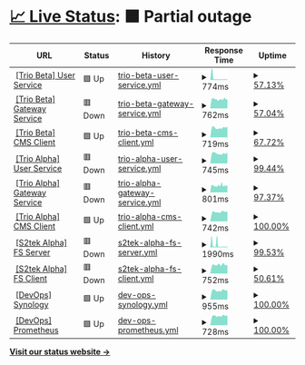 # [📈 Live Status](https://nguyenvanthi.github.io/uptime): <!--live status--> **🟧 Partial outage**

<!--start: status pages-->
<!-- This summary is generated by Upptime (https://github.com/upptime/upptime) -->
<!-- Do not edit this manually, your changes will be overwritten -->
<!-- prettier-ignore -->
| URL | Status | History | Response Time | Uptime |
| --- | ------ | ------- | ------------- | ------ |
| <img alt="" src="https://icons.duckduckgo.com/ip3/user-service.uat.s2tek.net.ico" height="13"> [[Trio Beta] User Service](https://user-service.uat.s2tek.net/health) | 🟩 Up | [trio-beta-user-service.yml](https://github.com/nguyenvanthi/uptime/commits/HEAD/history/trio-beta-user-service.yml) | <details><summary><img alt="Response time graph" src="./graphs/trio-beta-user-service/response-time-week.png" height="20"> 774ms</summary><br><a href="https://nguyenvanthi.github.io/uptime/history/trio-beta-user-service"><img alt="Response time 1376" src="https://img.shields.io/endpoint?url=https%3A%2F%2Fraw.githubusercontent.com%2Fnguyenvanthi%2Fuptime%2FHEAD%2Fapi%2Ftrio-beta-user-service%2Fresponse-time.json"></a><br><a href="https://nguyenvanthi.github.io/uptime/history/trio-beta-user-service"><img alt="24-hour response time 751" src="https://img.shields.io/endpoint?url=https%3A%2F%2Fraw.githubusercontent.com%2Fnguyenvanthi%2Fuptime%2FHEAD%2Fapi%2Ftrio-beta-user-service%2Fresponse-time-day.json"></a><br><a href="https://nguyenvanthi.github.io/uptime/history/trio-beta-user-service"><img alt="7-day response time 774" src="https://img.shields.io/endpoint?url=https%3A%2F%2Fraw.githubusercontent.com%2Fnguyenvanthi%2Fuptime%2FHEAD%2Fapi%2Ftrio-beta-user-service%2Fresponse-time-week.json"></a><br><a href="https://nguyenvanthi.github.io/uptime/history/trio-beta-user-service"><img alt="30-day response time 1272" src="https://img.shields.io/endpoint?url=https%3A%2F%2Fraw.githubusercontent.com%2Fnguyenvanthi%2Fuptime%2FHEAD%2Fapi%2Ftrio-beta-user-service%2Fresponse-time-month.json"></a><br><a href="https://nguyenvanthi.github.io/uptime/history/trio-beta-user-service"><img alt="1-year response time 1376" src="https://img.shields.io/endpoint?url=https%3A%2F%2Fraw.githubusercontent.com%2Fnguyenvanthi%2Fuptime%2FHEAD%2Fapi%2Ftrio-beta-user-service%2Fresponse-time-year.json"></a></details> | <details><summary><a href="https://nguyenvanthi.github.io/uptime/history/trio-beta-user-service">57.13%</a></summary><a href="https://nguyenvanthi.github.io/uptime/history/trio-beta-user-service"><img alt="All-time uptime 76.30%" src="https://img.shields.io/endpoint?url=https%3A%2F%2Fraw.githubusercontent.com%2Fnguyenvanthi%2Fuptime%2FHEAD%2Fapi%2Ftrio-beta-user-service%2Fuptime.json"></a><br><a href="https://nguyenvanthi.github.io/uptime/history/trio-beta-user-service"><img alt="24-hour uptime 96.09%" src="https://img.shields.io/endpoint?url=https%3A%2F%2Fraw.githubusercontent.com%2Fnguyenvanthi%2Fuptime%2FHEAD%2Fapi%2Ftrio-beta-user-service%2Fuptime-day.json"></a><br><a href="https://nguyenvanthi.github.io/uptime/history/trio-beta-user-service"><img alt="7-day uptime 57.13%" src="https://img.shields.io/endpoint?url=https%3A%2F%2Fraw.githubusercontent.com%2Fnguyenvanthi%2Fuptime%2FHEAD%2Fapi%2Ftrio-beta-user-service%2Fuptime-week.json"></a><br><a href="https://nguyenvanthi.github.io/uptime/history/trio-beta-user-service"><img alt="30-day uptime 84.22%" src="https://img.shields.io/endpoint?url=https%3A%2F%2Fraw.githubusercontent.com%2Fnguyenvanthi%2Fuptime%2FHEAD%2Fapi%2Ftrio-beta-user-service%2Fuptime-month.json"></a><br><a href="https://nguyenvanthi.github.io/uptime/history/trio-beta-user-service"><img alt="1-year uptime 76.30%" src="https://img.shields.io/endpoint?url=https%3A%2F%2Fraw.githubusercontent.com%2Fnguyenvanthi%2Fuptime%2FHEAD%2Fapi%2Ftrio-beta-user-service%2Fuptime-year.json"></a></details>
| <img alt="" src="https://icons.duckduckgo.com/ip3/gateway-service.uat.s2tek.net.ico" height="13"> [[Trio Beta] Gateway Service](https://gateway-service.uat.s2tek.net/health) | 🟥 Down | [trio-beta-gateway-service.yml](https://github.com/nguyenvanthi/uptime/commits/HEAD/history/trio-beta-gateway-service.yml) | <details><summary><img alt="Response time graph" src="./graphs/trio-beta-gateway-service/response-time-week.png" height="20"> 762ms</summary><br><a href="https://nguyenvanthi.github.io/uptime/history/trio-beta-gateway-service"><img alt="Response time 722" src="https://img.shields.io/endpoint?url=https%3A%2F%2Fraw.githubusercontent.com%2Fnguyenvanthi%2Fuptime%2FHEAD%2Fapi%2Ftrio-beta-gateway-service%2Fresponse-time.json"></a><br><a href="https://nguyenvanthi.github.io/uptime/history/trio-beta-gateway-service"><img alt="24-hour response time 716" src="https://img.shields.io/endpoint?url=https%3A%2F%2Fraw.githubusercontent.com%2Fnguyenvanthi%2Fuptime%2FHEAD%2Fapi%2Ftrio-beta-gateway-service%2Fresponse-time-day.json"></a><br><a href="https://nguyenvanthi.github.io/uptime/history/trio-beta-gateway-service"><img alt="7-day response time 762" src="https://img.shields.io/endpoint?url=https%3A%2F%2Fraw.githubusercontent.com%2Fnguyenvanthi%2Fuptime%2FHEAD%2Fapi%2Ftrio-beta-gateway-service%2Fresponse-time-week.json"></a><br><a href="https://nguyenvanthi.github.io/uptime/history/trio-beta-gateway-service"><img alt="30-day response time 746" src="https://img.shields.io/endpoint?url=https%3A%2F%2Fraw.githubusercontent.com%2Fnguyenvanthi%2Fuptime%2FHEAD%2Fapi%2Ftrio-beta-gateway-service%2Fresponse-time-month.json"></a><br><a href="https://nguyenvanthi.github.io/uptime/history/trio-beta-gateway-service"><img alt="1-year response time 722" src="https://img.shields.io/endpoint?url=https%3A%2F%2Fraw.githubusercontent.com%2Fnguyenvanthi%2Fuptime%2FHEAD%2Fapi%2Ftrio-beta-gateway-service%2Fresponse-time-year.json"></a></details> | <details><summary><a href="https://nguyenvanthi.github.io/uptime/history/trio-beta-gateway-service">57.04%</a></summary><a href="https://nguyenvanthi.github.io/uptime/history/trio-beta-gateway-service"><img alt="All-time uptime 57.36%" src="https://img.shields.io/endpoint?url=https%3A%2F%2Fraw.githubusercontent.com%2Fnguyenvanthi%2Fuptime%2FHEAD%2Fapi%2Ftrio-beta-gateway-service%2Fuptime.json"></a><br><a href="https://nguyenvanthi.github.io/uptime/history/trio-beta-gateway-service"><img alt="24-hour uptime 96.08%" src="https://img.shields.io/endpoint?url=https%3A%2F%2Fraw.githubusercontent.com%2Fnguyenvanthi%2Fuptime%2FHEAD%2Fapi%2Ftrio-beta-gateway-service%2Fuptime-day.json"></a><br><a href="https://nguyenvanthi.github.io/uptime/history/trio-beta-gateway-service"><img alt="7-day uptime 57.04%" src="https://img.shields.io/endpoint?url=https%3A%2F%2Fraw.githubusercontent.com%2Fnguyenvanthi%2Fuptime%2FHEAD%2Fapi%2Ftrio-beta-gateway-service%2Fuptime-week.json"></a><br><a href="https://nguyenvanthi.github.io/uptime/history/trio-beta-gateway-service"><img alt="30-day uptime 66.54%" src="https://img.shields.io/endpoint?url=https%3A%2F%2Fraw.githubusercontent.com%2Fnguyenvanthi%2Fuptime%2FHEAD%2Fapi%2Ftrio-beta-gateway-service%2Fuptime-month.json"></a><br><a href="https://nguyenvanthi.github.io/uptime/history/trio-beta-gateway-service"><img alt="1-year uptime 57.36%" src="https://img.shields.io/endpoint?url=https%3A%2F%2Fraw.githubusercontent.com%2Fnguyenvanthi%2Fuptime%2FHEAD%2Fapi%2Ftrio-beta-gateway-service%2Fuptime-year.json"></a></details>
| <img alt="" src="https://icons.duckduckgo.com/ip3/cms-client.uat.s2tek.net.ico" height="13"> [[Trio Beta] CMS Client](https://cms-client.uat.s2tek.net/) | 🟩 Up | [trio-beta-cms-client.yml](https://github.com/nguyenvanthi/uptime/commits/HEAD/history/trio-beta-cms-client.yml) | <details><summary><img alt="Response time graph" src="./graphs/trio-beta-cms-client/response-time-week.png" height="20"> 719ms</summary><br><a href="https://nguyenvanthi.github.io/uptime/history/trio-beta-cms-client"><img alt="Response time 672" src="https://img.shields.io/endpoint?url=https%3A%2F%2Fraw.githubusercontent.com%2Fnguyenvanthi%2Fuptime%2FHEAD%2Fapi%2Ftrio-beta-cms-client%2Fresponse-time.json"></a><br><a href="https://nguyenvanthi.github.io/uptime/history/trio-beta-cms-client"><img alt="24-hour response time 705" src="https://img.shields.io/endpoint?url=https%3A%2F%2Fraw.githubusercontent.com%2Fnguyenvanthi%2Fuptime%2FHEAD%2Fapi%2Ftrio-beta-cms-client%2Fresponse-time-day.json"></a><br><a href="https://nguyenvanthi.github.io/uptime/history/trio-beta-cms-client"><img alt="7-day response time 719" src="https://img.shields.io/endpoint?url=https%3A%2F%2Fraw.githubusercontent.com%2Fnguyenvanthi%2Fuptime%2FHEAD%2Fapi%2Ftrio-beta-cms-client%2Fresponse-time-week.json"></a><br><a href="https://nguyenvanthi.github.io/uptime/history/trio-beta-cms-client"><img alt="30-day response time 728" src="https://img.shields.io/endpoint?url=https%3A%2F%2Fraw.githubusercontent.com%2Fnguyenvanthi%2Fuptime%2FHEAD%2Fapi%2Ftrio-beta-cms-client%2Fresponse-time-month.json"></a><br><a href="https://nguyenvanthi.github.io/uptime/history/trio-beta-cms-client"><img alt="1-year response time 672" src="https://img.shields.io/endpoint?url=https%3A%2F%2Fraw.githubusercontent.com%2Fnguyenvanthi%2Fuptime%2FHEAD%2Fapi%2Ftrio-beta-cms-client%2Fresponse-time-year.json"></a></details> | <details><summary><a href="https://nguyenvanthi.github.io/uptime/history/trio-beta-cms-client">67.72%</a></summary><a href="https://nguyenvanthi.github.io/uptime/history/trio-beta-cms-client"><img alt="All-time uptime 95.20%" src="https://img.shields.io/endpoint?url=https%3A%2F%2Fraw.githubusercontent.com%2Fnguyenvanthi%2Fuptime%2FHEAD%2Fapi%2Ftrio-beta-cms-client%2Fuptime.json"></a><br><a href="https://nguyenvanthi.github.io/uptime/history/trio-beta-cms-client"><img alt="24-hour uptime 100.00%" src="https://img.shields.io/endpoint?url=https%3A%2F%2Fraw.githubusercontent.com%2Fnguyenvanthi%2Fuptime%2FHEAD%2Fapi%2Ftrio-beta-cms-client%2Fuptime-day.json"></a><br><a href="https://nguyenvanthi.github.io/uptime/history/trio-beta-cms-client"><img alt="7-day uptime 67.72%" src="https://img.shields.io/endpoint?url=https%3A%2F%2Fraw.githubusercontent.com%2Fnguyenvanthi%2Fuptime%2FHEAD%2Fapi%2Ftrio-beta-cms-client%2Fuptime-week.json"></a><br><a href="https://nguyenvanthi.github.io/uptime/history/trio-beta-cms-client"><img alt="30-day uptime 92.30%" src="https://img.shields.io/endpoint?url=https%3A%2F%2Fraw.githubusercontent.com%2Fnguyenvanthi%2Fuptime%2FHEAD%2Fapi%2Ftrio-beta-cms-client%2Fuptime-month.json"></a><br><a href="https://nguyenvanthi.github.io/uptime/history/trio-beta-cms-client"><img alt="1-year uptime 95.20%" src="https://img.shields.io/endpoint?url=https%3A%2F%2Fraw.githubusercontent.com%2Fnguyenvanthi%2Fuptime%2FHEAD%2Fapi%2Ftrio-beta-cms-client%2Fuptime-year.json"></a></details>
| <img alt="" src="https://icons.duckduckgo.com/ip3/user-service.trio.s2tek.net.ico" height="13"> [[Trio Alpha] User Service](https://user-service.trio.s2tek.net/health) | 🟥 Down | [trio-alpha-user-service.yml](https://github.com/nguyenvanthi/uptime/commits/HEAD/history/trio-alpha-user-service.yml) | <details><summary><img alt="Response time graph" src="./graphs/trio-alpha-user-service/response-time-week.png" height="20"> 745ms</summary><br><a href="https://nguyenvanthi.github.io/uptime/history/trio-alpha-user-service"><img alt="Response time 2151" src="https://img.shields.io/endpoint?url=https%3A%2F%2Fraw.githubusercontent.com%2Fnguyenvanthi%2Fuptime%2FHEAD%2Fapi%2Ftrio-alpha-user-service%2Fresponse-time.json"></a><br><a href="https://nguyenvanthi.github.io/uptime/history/trio-alpha-user-service"><img alt="24-hour response time 760" src="https://img.shields.io/endpoint?url=https%3A%2F%2Fraw.githubusercontent.com%2Fnguyenvanthi%2Fuptime%2FHEAD%2Fapi%2Ftrio-alpha-user-service%2Fresponse-time-day.json"></a><br><a href="https://nguyenvanthi.github.io/uptime/history/trio-alpha-user-service"><img alt="7-day response time 745" src="https://img.shields.io/endpoint?url=https%3A%2F%2Fraw.githubusercontent.com%2Fnguyenvanthi%2Fuptime%2FHEAD%2Fapi%2Ftrio-alpha-user-service%2Fresponse-time-week.json"></a><br><a href="https://nguyenvanthi.github.io/uptime/history/trio-alpha-user-service"><img alt="30-day response time 733" src="https://img.shields.io/endpoint?url=https%3A%2F%2Fraw.githubusercontent.com%2Fnguyenvanthi%2Fuptime%2FHEAD%2Fapi%2Ftrio-alpha-user-service%2Fresponse-time-month.json"></a><br><a href="https://nguyenvanthi.github.io/uptime/history/trio-alpha-user-service"><img alt="1-year response time 2151" src="https://img.shields.io/endpoint?url=https%3A%2F%2Fraw.githubusercontent.com%2Fnguyenvanthi%2Fuptime%2FHEAD%2Fapi%2Ftrio-alpha-user-service%2Fresponse-time-year.json"></a></details> | <details><summary><a href="https://nguyenvanthi.github.io/uptime/history/trio-alpha-user-service">99.44%</a></summary><a href="https://nguyenvanthi.github.io/uptime/history/trio-alpha-user-service"><img alt="All-time uptime 94.90%" src="https://img.shields.io/endpoint?url=https%3A%2F%2Fraw.githubusercontent.com%2Fnguyenvanthi%2Fuptime%2FHEAD%2Fapi%2Ftrio-alpha-user-service%2Fuptime.json"></a><br><a href="https://nguyenvanthi.github.io/uptime/history/trio-alpha-user-service"><img alt="24-hour uptime 96.09%" src="https://img.shields.io/endpoint?url=https%3A%2F%2Fraw.githubusercontent.com%2Fnguyenvanthi%2Fuptime%2FHEAD%2Fapi%2Ftrio-alpha-user-service%2Fuptime-day.json"></a><br><a href="https://nguyenvanthi.github.io/uptime/history/trio-alpha-user-service"><img alt="7-day uptime 99.44%" src="https://img.shields.io/endpoint?url=https%3A%2F%2Fraw.githubusercontent.com%2Fnguyenvanthi%2Fuptime%2FHEAD%2Fapi%2Ftrio-alpha-user-service%2Fuptime-week.json"></a><br><a href="https://nguyenvanthi.github.io/uptime/history/trio-alpha-user-service"><img alt="30-day uptime 93.44%" src="https://img.shields.io/endpoint?url=https%3A%2F%2Fraw.githubusercontent.com%2Fnguyenvanthi%2Fuptime%2FHEAD%2Fapi%2Ftrio-alpha-user-service%2Fuptime-month.json"></a><br><a href="https://nguyenvanthi.github.io/uptime/history/trio-alpha-user-service"><img alt="1-year uptime 94.90%" src="https://img.shields.io/endpoint?url=https%3A%2F%2Fraw.githubusercontent.com%2Fnguyenvanthi%2Fuptime%2FHEAD%2Fapi%2Ftrio-alpha-user-service%2Fuptime-year.json"></a></details>
| <img alt="" src="https://icons.duckduckgo.com/ip3/gateway-service.trio.s2tek.net.ico" height="13"> [[Trio Alpha] Gateway Service](https://gateway-service.trio.s2tek.net/health) | 🟥 Down | [trio-alpha-gateway-service.yml](https://github.com/nguyenvanthi/uptime/commits/HEAD/history/trio-alpha-gateway-service.yml) | <details><summary><img alt="Response time graph" src="./graphs/trio-alpha-gateway-service/response-time-week.png" height="20"> 801ms</summary><br><a href="https://nguyenvanthi.github.io/uptime/history/trio-alpha-gateway-service"><img alt="Response time 725" src="https://img.shields.io/endpoint?url=https%3A%2F%2Fraw.githubusercontent.com%2Fnguyenvanthi%2Fuptime%2FHEAD%2Fapi%2Ftrio-alpha-gateway-service%2Fresponse-time.json"></a><br><a href="https://nguyenvanthi.github.io/uptime/history/trio-alpha-gateway-service"><img alt="24-hour response time 834" src="https://img.shields.io/endpoint?url=https%3A%2F%2Fraw.githubusercontent.com%2Fnguyenvanthi%2Fuptime%2FHEAD%2Fapi%2Ftrio-alpha-gateway-service%2Fresponse-time-day.json"></a><br><a href="https://nguyenvanthi.github.io/uptime/history/trio-alpha-gateway-service"><img alt="7-day response time 801" src="https://img.shields.io/endpoint?url=https%3A%2F%2Fraw.githubusercontent.com%2Fnguyenvanthi%2Fuptime%2FHEAD%2Fapi%2Ftrio-alpha-gateway-service%2Fresponse-time-week.json"></a><br><a href="https://nguyenvanthi.github.io/uptime/history/trio-alpha-gateway-service"><img alt="30-day response time 750" src="https://img.shields.io/endpoint?url=https%3A%2F%2Fraw.githubusercontent.com%2Fnguyenvanthi%2Fuptime%2FHEAD%2Fapi%2Ftrio-alpha-gateway-service%2Fresponse-time-month.json"></a><br><a href="https://nguyenvanthi.github.io/uptime/history/trio-alpha-gateway-service"><img alt="1-year response time 725" src="https://img.shields.io/endpoint?url=https%3A%2F%2Fraw.githubusercontent.com%2Fnguyenvanthi%2Fuptime%2FHEAD%2Fapi%2Ftrio-alpha-gateway-service%2Fresponse-time-year.json"></a></details> | <details><summary><a href="https://nguyenvanthi.github.io/uptime/history/trio-alpha-gateway-service">97.37%</a></summary><a href="https://nguyenvanthi.github.io/uptime/history/trio-alpha-gateway-service"><img alt="All-time uptime 89.20%" src="https://img.shields.io/endpoint?url=https%3A%2F%2Fraw.githubusercontent.com%2Fnguyenvanthi%2Fuptime%2FHEAD%2Fapi%2Ftrio-alpha-gateway-service%2Fuptime.json"></a><br><a href="https://nguyenvanthi.github.io/uptime/history/trio-alpha-gateway-service"><img alt="24-hour uptime 81.59%" src="https://img.shields.io/endpoint?url=https%3A%2F%2Fraw.githubusercontent.com%2Fnguyenvanthi%2Fuptime%2FHEAD%2Fapi%2Ftrio-alpha-gateway-service%2Fuptime-day.json"></a><br><a href="https://nguyenvanthi.github.io/uptime/history/trio-alpha-gateway-service"><img alt="7-day uptime 97.37%" src="https://img.shields.io/endpoint?url=https%3A%2F%2Fraw.githubusercontent.com%2Fnguyenvanthi%2Fuptime%2FHEAD%2Fapi%2Ftrio-alpha-gateway-service%2Fuptime-week.json"></a><br><a href="https://nguyenvanthi.github.io/uptime/history/trio-alpha-gateway-service"><img alt="30-day uptime 92.95%" src="https://img.shields.io/endpoint?url=https%3A%2F%2Fraw.githubusercontent.com%2Fnguyenvanthi%2Fuptime%2FHEAD%2Fapi%2Ftrio-alpha-gateway-service%2Fuptime-month.json"></a><br><a href="https://nguyenvanthi.github.io/uptime/history/trio-alpha-gateway-service"><img alt="1-year uptime 89.20%" src="https://img.shields.io/endpoint?url=https%3A%2F%2Fraw.githubusercontent.com%2Fnguyenvanthi%2Fuptime%2FHEAD%2Fapi%2Ftrio-alpha-gateway-service%2Fuptime-year.json"></a></details>
| <img alt="" src="https://icons.duckduckgo.com/ip3/cms-client.trio.s2tek.net.ico" height="13"> [[Trio Alpha] CMS Client](https://cms-client.trio.s2tek.net/) | 🟩 Up | [trio-alpha-cms-client.yml](https://github.com/nguyenvanthi/uptime/commits/HEAD/history/trio-alpha-cms-client.yml) | <details><summary><img alt="Response time graph" src="./graphs/trio-alpha-cms-client/response-time-week.png" height="20"> 742ms</summary><br><a href="https://nguyenvanthi.github.io/uptime/history/trio-alpha-cms-client"><img alt="Response time 696" src="https://img.shields.io/endpoint?url=https%3A%2F%2Fraw.githubusercontent.com%2Fnguyenvanthi%2Fuptime%2FHEAD%2Fapi%2Ftrio-alpha-cms-client%2Fresponse-time.json"></a><br><a href="https://nguyenvanthi.github.io/uptime/history/trio-alpha-cms-client"><img alt="24-hour response time 775" src="https://img.shields.io/endpoint?url=https%3A%2F%2Fraw.githubusercontent.com%2Fnguyenvanthi%2Fuptime%2FHEAD%2Fapi%2Ftrio-alpha-cms-client%2Fresponse-time-day.json"></a><br><a href="https://nguyenvanthi.github.io/uptime/history/trio-alpha-cms-client"><img alt="7-day response time 742" src="https://img.shields.io/endpoint?url=https%3A%2F%2Fraw.githubusercontent.com%2Fnguyenvanthi%2Fuptime%2FHEAD%2Fapi%2Ftrio-alpha-cms-client%2Fresponse-time-week.json"></a><br><a href="https://nguyenvanthi.github.io/uptime/history/trio-alpha-cms-client"><img alt="30-day response time 710" src="https://img.shields.io/endpoint?url=https%3A%2F%2Fraw.githubusercontent.com%2Fnguyenvanthi%2Fuptime%2FHEAD%2Fapi%2Ftrio-alpha-cms-client%2Fresponse-time-month.json"></a><br><a href="https://nguyenvanthi.github.io/uptime/history/trio-alpha-cms-client"><img alt="1-year response time 696" src="https://img.shields.io/endpoint?url=https%3A%2F%2Fraw.githubusercontent.com%2Fnguyenvanthi%2Fuptime%2FHEAD%2Fapi%2Ftrio-alpha-cms-client%2Fresponse-time-year.json"></a></details> | <details><summary><a href="https://nguyenvanthi.github.io/uptime/history/trio-alpha-cms-client">100.00%</a></summary><a href="https://nguyenvanthi.github.io/uptime/history/trio-alpha-cms-client"><img alt="All-time uptime 84.91%" src="https://img.shields.io/endpoint?url=https%3A%2F%2Fraw.githubusercontent.com%2Fnguyenvanthi%2Fuptime%2FHEAD%2Fapi%2Ftrio-alpha-cms-client%2Fuptime.json"></a><br><a href="https://nguyenvanthi.github.io/uptime/history/trio-alpha-cms-client"><img alt="24-hour uptime 100.00%" src="https://img.shields.io/endpoint?url=https%3A%2F%2Fraw.githubusercontent.com%2Fnguyenvanthi%2Fuptime%2FHEAD%2Fapi%2Ftrio-alpha-cms-client%2Fuptime-day.json"></a><br><a href="https://nguyenvanthi.github.io/uptime/history/trio-alpha-cms-client"><img alt="7-day uptime 100.00%" src="https://img.shields.io/endpoint?url=https%3A%2F%2Fraw.githubusercontent.com%2Fnguyenvanthi%2Fuptime%2FHEAD%2Fapi%2Ftrio-alpha-cms-client%2Fuptime-week.json"></a><br><a href="https://nguyenvanthi.github.io/uptime/history/trio-alpha-cms-client"><img alt="30-day uptime 47.40%" src="https://img.shields.io/endpoint?url=https%3A%2F%2Fraw.githubusercontent.com%2Fnguyenvanthi%2Fuptime%2FHEAD%2Fapi%2Ftrio-alpha-cms-client%2Fuptime-month.json"></a><br><a href="https://nguyenvanthi.github.io/uptime/history/trio-alpha-cms-client"><img alt="1-year uptime 84.91%" src="https://img.shields.io/endpoint?url=https%3A%2F%2Fraw.githubusercontent.com%2Fnguyenvanthi%2Fuptime%2FHEAD%2Fapi%2Ftrio-alpha-cms-client%2Fuptime-year.json"></a></details>
| <img alt="" src="https://icons.duckduckgo.com/ip3/fishing-card-server.s2tek.net.ico" height="13"> [[S2tek Alpha] FS Server](https://fishing-card-server.s2tek.net/health) | 🟥 Down | [s2tek-alpha-fs-server.yml](https://github.com/nguyenvanthi/uptime/commits/HEAD/history/s2tek-alpha-fs-server.yml) | <details><summary><img alt="Response time graph" src="./graphs/s2tek-alpha-fs-server/response-time-week.png" height="20"> 1990ms</summary><br><a href="https://nguyenvanthi.github.io/uptime/history/s2tek-alpha-fs-server"><img alt="Response time 881" src="https://img.shields.io/endpoint?url=https%3A%2F%2Fraw.githubusercontent.com%2Fnguyenvanthi%2Fuptime%2FHEAD%2Fapi%2Fs2tek-alpha-fs-server%2Fresponse-time.json"></a><br><a href="https://nguyenvanthi.github.io/uptime/history/s2tek-alpha-fs-server"><img alt="24-hour response time 707" src="https://img.shields.io/endpoint?url=https%3A%2F%2Fraw.githubusercontent.com%2Fnguyenvanthi%2Fuptime%2FHEAD%2Fapi%2Fs2tek-alpha-fs-server%2Fresponse-time-day.json"></a><br><a href="https://nguyenvanthi.github.io/uptime/history/s2tek-alpha-fs-server"><img alt="7-day response time 1990" src="https://img.shields.io/endpoint?url=https%3A%2F%2Fraw.githubusercontent.com%2Fnguyenvanthi%2Fuptime%2FHEAD%2Fapi%2Fs2tek-alpha-fs-server%2Fresponse-time-week.json"></a><br><a href="https://nguyenvanthi.github.io/uptime/history/s2tek-alpha-fs-server"><img alt="30-day response time 1412" src="https://img.shields.io/endpoint?url=https%3A%2F%2Fraw.githubusercontent.com%2Fnguyenvanthi%2Fuptime%2FHEAD%2Fapi%2Fs2tek-alpha-fs-server%2Fresponse-time-month.json"></a><br><a href="https://nguyenvanthi.github.io/uptime/history/s2tek-alpha-fs-server"><img alt="1-year response time 881" src="https://img.shields.io/endpoint?url=https%3A%2F%2Fraw.githubusercontent.com%2Fnguyenvanthi%2Fuptime%2FHEAD%2Fapi%2Fs2tek-alpha-fs-server%2Fresponse-time-year.json"></a></details> | <details><summary><a href="https://nguyenvanthi.github.io/uptime/history/s2tek-alpha-fs-server">99.53%</a></summary><a href="https://nguyenvanthi.github.io/uptime/history/s2tek-alpha-fs-server"><img alt="All-time uptime 69.24%" src="https://img.shields.io/endpoint?url=https%3A%2F%2Fraw.githubusercontent.com%2Fnguyenvanthi%2Fuptime%2FHEAD%2Fapi%2Fs2tek-alpha-fs-server%2Fuptime.json"></a><br><a href="https://nguyenvanthi.github.io/uptime/history/s2tek-alpha-fs-server"><img alt="24-hour uptime 96.69%" src="https://img.shields.io/endpoint?url=https%3A%2F%2Fraw.githubusercontent.com%2Fnguyenvanthi%2Fuptime%2FHEAD%2Fapi%2Fs2tek-alpha-fs-server%2Fuptime-day.json"></a><br><a href="https://nguyenvanthi.github.io/uptime/history/s2tek-alpha-fs-server"><img alt="7-day uptime 99.53%" src="https://img.shields.io/endpoint?url=https%3A%2F%2Fraw.githubusercontent.com%2Fnguyenvanthi%2Fuptime%2FHEAD%2Fapi%2Fs2tek-alpha-fs-server%2Fuptime-week.json"></a><br><a href="https://nguyenvanthi.github.io/uptime/history/s2tek-alpha-fs-server"><img alt="30-day uptime 96.46%" src="https://img.shields.io/endpoint?url=https%3A%2F%2Fraw.githubusercontent.com%2Fnguyenvanthi%2Fuptime%2FHEAD%2Fapi%2Fs2tek-alpha-fs-server%2Fuptime-month.json"></a><br><a href="https://nguyenvanthi.github.io/uptime/history/s2tek-alpha-fs-server"><img alt="1-year uptime 69.24%" src="https://img.shields.io/endpoint?url=https%3A%2F%2Fraw.githubusercontent.com%2Fnguyenvanthi%2Fuptime%2FHEAD%2Fapi%2Fs2tek-alpha-fs-server%2Fuptime-year.json"></a></details>
| <img alt="" src="https://icons.duckduckgo.com/ip3/fishing-card-client.s2tek.net.ico" height="13"> [[S2tek Alpha] FS Client](https://fishing-card-client.s2tek.net) | 🟥 Down | [s2tek-alpha-fs-client.yml](https://github.com/nguyenvanthi/uptime/commits/HEAD/history/s2tek-alpha-fs-client.yml) | <details><summary><img alt="Response time graph" src="./graphs/s2tek-alpha-fs-client/response-time-week.png" height="20"> 752ms</summary><br><a href="https://nguyenvanthi.github.io/uptime/history/s2tek-alpha-fs-client"><img alt="Response time 784" src="https://img.shields.io/endpoint?url=https%3A%2F%2Fraw.githubusercontent.com%2Fnguyenvanthi%2Fuptime%2FHEAD%2Fapi%2Fs2tek-alpha-fs-client%2Fresponse-time.json"></a><br><a href="https://nguyenvanthi.github.io/uptime/history/s2tek-alpha-fs-client"><img alt="24-hour response time 712" src="https://img.shields.io/endpoint?url=https%3A%2F%2Fraw.githubusercontent.com%2Fnguyenvanthi%2Fuptime%2FHEAD%2Fapi%2Fs2tek-alpha-fs-client%2Fresponse-time-day.json"></a><br><a href="https://nguyenvanthi.github.io/uptime/history/s2tek-alpha-fs-client"><img alt="7-day response time 752" src="https://img.shields.io/endpoint?url=https%3A%2F%2Fraw.githubusercontent.com%2Fnguyenvanthi%2Fuptime%2FHEAD%2Fapi%2Fs2tek-alpha-fs-client%2Fresponse-time-week.json"></a><br><a href="https://nguyenvanthi.github.io/uptime/history/s2tek-alpha-fs-client"><img alt="30-day response time 716" src="https://img.shields.io/endpoint?url=https%3A%2F%2Fraw.githubusercontent.com%2Fnguyenvanthi%2Fuptime%2FHEAD%2Fapi%2Fs2tek-alpha-fs-client%2Fresponse-time-month.json"></a><br><a href="https://nguyenvanthi.github.io/uptime/history/s2tek-alpha-fs-client"><img alt="1-year response time 784" src="https://img.shields.io/endpoint?url=https%3A%2F%2Fraw.githubusercontent.com%2Fnguyenvanthi%2Fuptime%2FHEAD%2Fapi%2Fs2tek-alpha-fs-client%2Fresponse-time-year.json"></a></details> | <details><summary><a href="https://nguyenvanthi.github.io/uptime/history/s2tek-alpha-fs-client">50.61%</a></summary><a href="https://nguyenvanthi.github.io/uptime/history/s2tek-alpha-fs-client"><img alt="All-time uptime 81.70%" src="https://img.shields.io/endpoint?url=https%3A%2F%2Fraw.githubusercontent.com%2Fnguyenvanthi%2Fuptime%2FHEAD%2Fapi%2Fs2tek-alpha-fs-client%2Fuptime.json"></a><br><a href="https://nguyenvanthi.github.io/uptime/history/s2tek-alpha-fs-client"><img alt="24-hour uptime 96.09%" src="https://img.shields.io/endpoint?url=https%3A%2F%2Fraw.githubusercontent.com%2Fnguyenvanthi%2Fuptime%2FHEAD%2Fapi%2Fs2tek-alpha-fs-client%2Fuptime-day.json"></a><br><a href="https://nguyenvanthi.github.io/uptime/history/s2tek-alpha-fs-client"><img alt="7-day uptime 50.61%" src="https://img.shields.io/endpoint?url=https%3A%2F%2Fraw.githubusercontent.com%2Fnguyenvanthi%2Fuptime%2FHEAD%2Fapi%2Fs2tek-alpha-fs-client%2Fuptime-week.json"></a><br><a href="https://nguyenvanthi.github.io/uptime/history/s2tek-alpha-fs-client"><img alt="30-day uptime 60.89%" src="https://img.shields.io/endpoint?url=https%3A%2F%2Fraw.githubusercontent.com%2Fnguyenvanthi%2Fuptime%2FHEAD%2Fapi%2Fs2tek-alpha-fs-client%2Fuptime-month.json"></a><br><a href="https://nguyenvanthi.github.io/uptime/history/s2tek-alpha-fs-client"><img alt="1-year uptime 81.70%" src="https://img.shields.io/endpoint?url=https%3A%2F%2Fraw.githubusercontent.com%2Fnguyenvanthi%2Fuptime%2FHEAD%2Fapi%2Fs2tek-alpha-fs-client%2Fuptime-year.json"></a></details>
| <img alt="" src="https://icons.duckduckgo.com/ip3/nas.s2tek.net.ico" height="13"> [[DevOps] Synology](https://nas.s2tek.net) | 🟩 Up | [dev-ops-synology.yml](https://github.com/nguyenvanthi/uptime/commits/HEAD/history/dev-ops-synology.yml) | <details><summary><img alt="Response time graph" src="./graphs/dev-ops-synology/response-time-week.png" height="20"> 955ms</summary><br><a href="https://nguyenvanthi.github.io/uptime/history/dev-ops-synology"><img alt="Response time 910" src="https://img.shields.io/endpoint?url=https%3A%2F%2Fraw.githubusercontent.com%2Fnguyenvanthi%2Fuptime%2FHEAD%2Fapi%2Fdev-ops-synology%2Fresponse-time.json"></a><br><a href="https://nguyenvanthi.github.io/uptime/history/dev-ops-synology"><img alt="24-hour response time 986" src="https://img.shields.io/endpoint?url=https%3A%2F%2Fraw.githubusercontent.com%2Fnguyenvanthi%2Fuptime%2FHEAD%2Fapi%2Fdev-ops-synology%2Fresponse-time-day.json"></a><br><a href="https://nguyenvanthi.github.io/uptime/history/dev-ops-synology"><img alt="7-day response time 955" src="https://img.shields.io/endpoint?url=https%3A%2F%2Fraw.githubusercontent.com%2Fnguyenvanthi%2Fuptime%2FHEAD%2Fapi%2Fdev-ops-synology%2Fresponse-time-week.json"></a><br><a href="https://nguyenvanthi.github.io/uptime/history/dev-ops-synology"><img alt="30-day response time 910" src="https://img.shields.io/endpoint?url=https%3A%2F%2Fraw.githubusercontent.com%2Fnguyenvanthi%2Fuptime%2FHEAD%2Fapi%2Fdev-ops-synology%2Fresponse-time-month.json"></a><br><a href="https://nguyenvanthi.github.io/uptime/history/dev-ops-synology"><img alt="1-year response time 910" src="https://img.shields.io/endpoint?url=https%3A%2F%2Fraw.githubusercontent.com%2Fnguyenvanthi%2Fuptime%2FHEAD%2Fapi%2Fdev-ops-synology%2Fresponse-time-year.json"></a></details> | <details><summary><a href="https://nguyenvanthi.github.io/uptime/history/dev-ops-synology">100.00%</a></summary><a href="https://nguyenvanthi.github.io/uptime/history/dev-ops-synology"><img alt="All-time uptime 100.00%" src="https://img.shields.io/endpoint?url=https%3A%2F%2Fraw.githubusercontent.com%2Fnguyenvanthi%2Fuptime%2FHEAD%2Fapi%2Fdev-ops-synology%2Fuptime.json"></a><br><a href="https://nguyenvanthi.github.io/uptime/history/dev-ops-synology"><img alt="24-hour uptime 100.00%" src="https://img.shields.io/endpoint?url=https%3A%2F%2Fraw.githubusercontent.com%2Fnguyenvanthi%2Fuptime%2FHEAD%2Fapi%2Fdev-ops-synology%2Fuptime-day.json"></a><br><a href="https://nguyenvanthi.github.io/uptime/history/dev-ops-synology"><img alt="7-day uptime 100.00%" src="https://img.shields.io/endpoint?url=https%3A%2F%2Fraw.githubusercontent.com%2Fnguyenvanthi%2Fuptime%2FHEAD%2Fapi%2Fdev-ops-synology%2Fuptime-week.json"></a><br><a href="https://nguyenvanthi.github.io/uptime/history/dev-ops-synology"><img alt="30-day uptime 100.00%" src="https://img.shields.io/endpoint?url=https%3A%2F%2Fraw.githubusercontent.com%2Fnguyenvanthi%2Fuptime%2FHEAD%2Fapi%2Fdev-ops-synology%2Fuptime-month.json"></a><br><a href="https://nguyenvanthi.github.io/uptime/history/dev-ops-synology"><img alt="1-year uptime 100.00%" src="https://img.shields.io/endpoint?url=https%3A%2F%2Fraw.githubusercontent.com%2Fnguyenvanthi%2Fuptime%2FHEAD%2Fapi%2Fdev-ops-synology%2Fuptime-year.json"></a></details>
| <img alt="" src="https://icons.duckduckgo.com/ip3/prometheus.s2tek.net.ico" height="13"> [[DevOps] Prometheus](https://prometheus.s2tek.net/status) | 🟩 Up | [dev-ops-prometheus.yml](https://github.com/nguyenvanthi/uptime/commits/HEAD/history/dev-ops-prometheus.yml) | <details><summary><img alt="Response time graph" src="./graphs/dev-ops-prometheus/response-time-week.png" height="20"> 728ms</summary><br><a href="https://nguyenvanthi.github.io/uptime/history/dev-ops-prometheus"><img alt="Response time 704" src="https://img.shields.io/endpoint?url=https%3A%2F%2Fraw.githubusercontent.com%2Fnguyenvanthi%2Fuptime%2FHEAD%2Fapi%2Fdev-ops-prometheus%2Fresponse-time.json"></a><br><a href="https://nguyenvanthi.github.io/uptime/history/dev-ops-prometheus"><img alt="24-hour response time 766" src="https://img.shields.io/endpoint?url=https%3A%2F%2Fraw.githubusercontent.com%2Fnguyenvanthi%2Fuptime%2FHEAD%2Fapi%2Fdev-ops-prometheus%2Fresponse-time-day.json"></a><br><a href="https://nguyenvanthi.github.io/uptime/history/dev-ops-prometheus"><img alt="7-day response time 728" src="https://img.shields.io/endpoint?url=https%3A%2F%2Fraw.githubusercontent.com%2Fnguyenvanthi%2Fuptime%2FHEAD%2Fapi%2Fdev-ops-prometheus%2Fresponse-time-week.json"></a><br><a href="https://nguyenvanthi.github.io/uptime/history/dev-ops-prometheus"><img alt="30-day response time 704" src="https://img.shields.io/endpoint?url=https%3A%2F%2Fraw.githubusercontent.com%2Fnguyenvanthi%2Fuptime%2FHEAD%2Fapi%2Fdev-ops-prometheus%2Fresponse-time-month.json"></a><br><a href="https://nguyenvanthi.github.io/uptime/history/dev-ops-prometheus"><img alt="1-year response time 704" src="https://img.shields.io/endpoint?url=https%3A%2F%2Fraw.githubusercontent.com%2Fnguyenvanthi%2Fuptime%2FHEAD%2Fapi%2Fdev-ops-prometheus%2Fresponse-time-year.json"></a></details> | <details><summary><a href="https://nguyenvanthi.github.io/uptime/history/dev-ops-prometheus">100.00%</a></summary><a href="https://nguyenvanthi.github.io/uptime/history/dev-ops-prometheus"><img alt="All-time uptime 99.96%" src="https://img.shields.io/endpoint?url=https%3A%2F%2Fraw.githubusercontent.com%2Fnguyenvanthi%2Fuptime%2FHEAD%2Fapi%2Fdev-ops-prometheus%2Fuptime.json"></a><br><a href="https://nguyenvanthi.github.io/uptime/history/dev-ops-prometheus"><img alt="24-hour uptime 100.00%" src="https://img.shields.io/endpoint?url=https%3A%2F%2Fraw.githubusercontent.com%2Fnguyenvanthi%2Fuptime%2FHEAD%2Fapi%2Fdev-ops-prometheus%2Fuptime-day.json"></a><br><a href="https://nguyenvanthi.github.io/uptime/history/dev-ops-prometheus"><img alt="7-day uptime 100.00%" src="https://img.shields.io/endpoint?url=https%3A%2F%2Fraw.githubusercontent.com%2Fnguyenvanthi%2Fuptime%2FHEAD%2Fapi%2Fdev-ops-prometheus%2Fuptime-week.json"></a><br><a href="https://nguyenvanthi.github.io/uptime/history/dev-ops-prometheus"><img alt="30-day uptime 99.96%" src="https://img.shields.io/endpoint?url=https%3A%2F%2Fraw.githubusercontent.com%2Fnguyenvanthi%2Fuptime%2FHEAD%2Fapi%2Fdev-ops-prometheus%2Fuptime-month.json"></a><br><a href="https://nguyenvanthi.github.io/uptime/history/dev-ops-prometheus"><img alt="1-year uptime 99.96%" src="https://img.shields.io/endpoint?url=https%3A%2F%2Fraw.githubusercontent.com%2Fnguyenvanthi%2Fuptime%2FHEAD%2Fapi%2Fdev-ops-prometheus%2Fuptime-year.json"></a></details>

<!--end: status pages-->

[**Visit our status website →**](https://nguyenvanthi.github.io/uptime)
